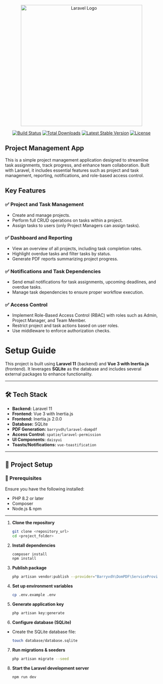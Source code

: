 <p align="center"><a href="https://laravel.com" target="_blank"><img src="https://raw.githubusercontent.com/laravel/art/master/logo-lockup/5%20SVG/2%20CMYK/1%20Full%20Color/laravel-logolockup-cmyk-red.svg" width="400" alt="Laravel Logo"></a></p>

<p align="center">
<a href="https://github.com/laravel/framework/actions"><img src="https://github.com/laravel/framework/workflows/tests/badge.svg" alt="Build Status"></a>
<a href="https://packagist.org/packages/laravel/framework"><img src="https://img.shields.io/packagist/dt/laravel/framework" alt="Total Downloads"></a>
<a href="https://packagist.org/packages/laravel/framework"><img src="https://img.shields.io/packagist/v/laravel/framework" alt="Latest Stable Version"></a>
<a href="https://packagist.org/packages/laravel/framework"><img src="https://img.shields.io/packagist/l/laravel/framework" alt="License"></a>
</p>

## Project Management App

This is a simple project management application designed to streamline task assignments, track progress, and enhance team collaboration. Built with Laravel, it includes essential features such as project and task management, reporting, notifications, and role-based access control.

## Key Features

### ✅ Project and Task Management
- Create and manage projects.
- Perform full CRUD operations on tasks within a project.
- Assign tasks to users (only Project Managers can assign tasks).

### ✅ Dashboard and Reporting
- View an overview of all projects, including task completion rates.
- Highlight overdue tasks and filter tasks by status.
- Generate PDF reports summarizing project progress.

### ✅ Notifications and Task Dependencies
- Send email notifications for task assignments, upcoming deadlines, and overdue tasks.
- Manage task dependencies to ensure proper workflow execution.

### ✅ Access Control
- Implement Role-Based Access Control (RBAC) with roles such as Admin, Project Manager, and Team Member.
- Restrict project and task actions based on user roles.
- Use middleware to enforce authorization checks.

# Setup Guide

This project is built using **Laravel 11** (backend) and **Vue 3 with Inertia.js** (frontend). It leverages **SQLite** as the database and includes several external packages to enhance functionality.

---

## 🛠️ Tech Stack
- **Backend:** Laravel 11
- **Frontend:** Vue 3 with Inertia.js
- **Frontend:** Inertia.js 2.0.0
- **Database:** SQLite
- **PDF Generation:** `barryvdh/laravel-dompdf`
- **Access Control:** `spatie/laravel-permission`
- **UI Components:** `daisyui`
- **Toasts/Notifications:** `vue-toastification`

---

## 🚀 Project Setup

### 📌 Prerequisites
Ensure you have the following installed:
- PHP 8.2 or later
- Composer
- Node.js & npm

---

1. **Clone the repository**
   ```sh
   git clone <repository_url>
   cd <project_folder>

2. **Install dependencies**
   ```sh
   composer install
   npm install
   
3. **Publish package**
   ```sh
   php artisan vendor:publish --provider="Barryvdh\DomPDF\ServiceProvider"

4. **Set up environment variables**
   ```sh
   cp .env.example .env
   
5. **Generate application key**
   ```sh
   php artisan key:generate
   
6. **Configure database (SQLite)**
- Create the SQLite database file:
   ```sh
   touch database/database.sqlite
   
7. **Run migrations & seeders**
   ```sh
   php artisan migrate --seed
   
8. **Start the Laravel development server**
   ```sh
   npm run dev
